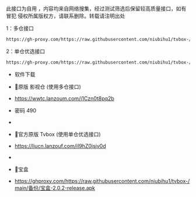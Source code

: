 此接口为自用 ，内容均来自网络搜集，经过测试筛选后保留较高质量接口，如有冒犯 侵权所属版权方，请联系删除。转载请注明出处

1：多仓接口
````bash
https://gh-proxy.com/https://raw.githubusercontent.com/niubihu1/tvbox-/main/tv8.json
````

2：单仓优选接口
````bash
https://gh-proxy.com/https://raw.githubusercontent.com/niubihu1/tvbox-/main/1.json
````

- 软件下载
- 🔰原版 影视仓 (使用多仓接口)
- https://wwtc.lanzoum.com/i1Czn0t8pq2b
- 密码 490

-  
- 🔰官方原版 Tvbox (使用单仓优选接口)
- https://liucn.lanzouf.com/iI9hZ0jsjv0d

- 
- 🔰宝盒
- https://ghproxy.com/https://raw.githubusercontent.com/niubihu1/tvbox-/main/备份/宝盒-2.0.2-release.apk
